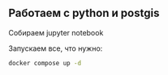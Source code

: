 ## Работаем с python и postgis


Собираем jupyter notebook


Запускаем все, что нужно:

```bash
docker compose up -d
```